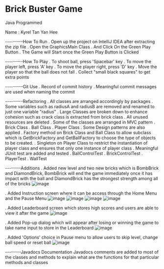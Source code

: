 # Brick Buster Game
Java Programmed


Name : Kyrel Tan Yan Hee

---------How To Run
. Open up the project on IntelliJ IDEA after extracting the zip file
. Open the GraphicsMain Class
. And Click On the Green Play Button
. The Game will Start once the Green Play Button is Clicked

---------How To Play
. To shoot ball, press 'Spacebar' key
. To move the player left, press 'A' key
. To move the player right, press 'D' key
. Move the player so that the ball does not fall
. Collect "small black squares" to get extra points

---------Git Use
. Record of commit history
. Meaningful commit messages are used when naming the commit

---------Refactoring
. All classes are arranged accordingly by packages
. Some variables such as radiusA and radiusB are removed and renamed to just one variable "radius"
. Large Classes are broken down to enhance cohesion such as crack class is extracted from brick class
. All unused resources are deleted
. Some of the classes are arranged in MVC pattern
  . Brick Class
  . Ball Class
  . Player Class
. Some Design patterns are also applied
  . Factory method on Brick Class and Ball Class to allow subclass which is GetBrickFactory and GetBallFactory to choose the type of objects to be created.
  . Singleton on Player Class to restrict the instantiation of player class and ensures that only one instance of player class
. Meaningful JUnit test are added and tested
  . BallControlTest
  . BrickControlTest
  . PlayerTest
  . WallTest
 
--------Additions
. Added new level and two new bricks which is BombBrick and DiamondBrick, BombBrick will end the game immediately once it has impact with the ball and DiamondBrick has the strongest strength among all of the bricks
![image](https://user-images.githubusercontent.com/93503487/145797789-0fe1bc42-575b-4319-899f-1f8571307604.png)

. Added Instruction screen where it can be access through the Home Menu and the Pause Menu
![image](https://user-images.githubusercontent.com/93503487/145797460-3bdf7955-d699-476a-96ae-0eea99ecfa87.png)
![image](https://user-images.githubusercontent.com/93503487/145797525-a61ae7a3-9f3f-431f-b75b-0b455ef50b7c.png)
![image](https://user-images.githubusercontent.com/93503487/145797633-249c01b4-a19a-4119-8ff9-ad0beba8f198.png)
![image](https://user-images.githubusercontent.com/93503487/145797703-40145ef1-b680-4ca8-8f87-edead409b3fb.png)

. Added Leaderboard screen which stores high scores and users are able to view it after the game
![image](https://user-images.githubusercontent.com/93503487/145797906-7fb27737-5e5c-4675-acf8-a5977d344e14.png)

. Added Pop-up dialog which will appear after losing or winning the game to take name input to store in the Leaderboard
![image](https://user-images.githubusercontent.com/93503487/145798021-28707893-26ea-41d3-a4cc-d07044e856c6.png)

. Added 'Options' choice in Pause menu to allow users to skip level, change ball speed or reset ball
![image](https://user-images.githubusercontent.com/93503487/145797593-8ba25e79-254b-4f5c-8240-c5ced93c0fa3.png)


--------Javadocs Documentation
Javadocs comments are added to most of the classes and methods to explain what are the functions for that particular methods and classes
